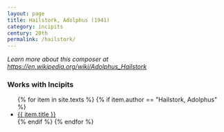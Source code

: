 ```yaml
---
layout: page
title: Hailstork, Adolphus (1941)
category: incipits
century: 20th 
permalink: /hailstork/
---
```


*Learn more about this composer at <a href="https://en.wikipedia.org/wiki/Adolphus_Hailstork" target="_blank">https://en.wikipedia.org/wiki/Adolphus_Hailstork</a>*
<br/>

### Works with Incipits
<ul class="texts">
    {% for item in site.texts %}
      {% if item.author == "Hailstork, Adolphus" %}
          <li class="text-title">
          <a href="{{ site.baseurl }}{{ item.url }}">
        {{ item.title }}
              </a>
    </li>
      {% endif %}
    {% endfor %}
</ul>